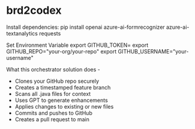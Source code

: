 # brd2codex

Install dependencies:
  pip install openai azure-ai-formrecognizer azure-ai-textanalytics requests

Set Environment Variable
  export GITHUB_TOKEN=<your-github-pat>
  export GITHUB_REPO="your-org/your-repo"
  export GITHUB_USERNAME="your-username"


What this orchestrator solution does -
  * Clones your GitHub repo securely
  * Creates a timestamped feature branch
  * Scans all .java files for context
  * Uses GPT to generate enhancements
  * Applies changes to existing or new files
  * Commits and pushes to GitHub 
  * Creates a pull request to main 
